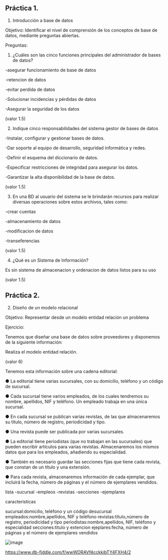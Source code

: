 ## Práctica 1.

1. Introducción a base de datos

Objetivo: Identificar el nivel de comprensión de los conceptos de base de datos,
mediante preguntas abiertas.
 
Preguntas:

1. ¿Cuáles son las cinco funciones principales del administrador de bases de datos?



-asegurar funcionamiento de base de datos

-retencion de datos

-evitar perdida de datos

-Solucionar incidencias y pérdidas de datos

-Asegurar la seguridad de los datos

(valor 1.5)

2. Indíque cinco responsabilidades del sistema gestor de bases de datos 


-Instalar, configurar y gestionar bases de datos.

-Dar soporte al equipo de desarrollo, seguridad informática y redes.

-Definir el esquema del diccionario de datos.

-Especificar restricciones de integridad para asegurar los datos.

-Garantizar la alta disponibilidad de la base de datos.

(valor 1.5)

3. En una BD al usuario del sistema se le brindarán recursos para realizar diversas
operaciones sobre estos archivos, tales como:

-crear cuentas 

-almacenamiento de datos

-modificacion de datos

-transeferencias



(valor 1.5)

4. ¿Qué es un Sistema de Información?

Es sin sistema de almacenacion y ordenacion de datos listos para su uso 
  
  (valor 1.5)

## Práctica 2.

2. Diseño de un modelo relacional

Objetivo: Representar desde un modelo entidad relación un problema


Ejercicio:

Tenemos que diseñar una base de datos sobre proveedores y disponemos de la siguiente
información:

Realiza el modelo entidad relación. 

(valor 6)

Tenemos esta información sobre una cadena editorial:

● La editorial tiene varias sucursales, con su domicilio, teléfono y un código de
sucursal.

● Cada sucursal tiene varios empleados, de los cuales tendremos su nombre,
apellidos, NIF y teléfono. Un empleado trabaja en una única sucursal.

● En cada sucursal se publican varias revistas, de las que almacenaremos su título,
número de registro, periodicidad y tipo.

● Una revista puede ser publicada por varias sucursales.

● La editorial tiene periodistas (que no trabajan en las sucursales) que pueden
escribir artículos para varias revistas. Almacenaremos los mismos datos que para
los empleados, añadiendo su especialidad.

● También es necesario guardar las secciones fijas que tiene cada revista, que
constan de un título y una extensión.

● Para cada revista, almacenaremos información de cada ejemplar, que incluirá la
fecha, número de páginas y el número de ejemplares vendidos.



lista
-sucursal
-empleos
-revistas
-secciones
-ejemplares

caracteristicas

sucursal:domicilio, teléfono y un código desucursal
empleados:nombre,apellidos, NIF y teléfono
revistas:título,número de registro, periodicidad y tipo
periodistas:nombre,apellidos, NIF, teléfono y especialidad
secciones:titulo y extencion
ejeplares:fecha, número de páginas y el número de ejemplares vendidos

![image](https://user-images.githubusercontent.com/87988894/169561612-d41eb083-e27c-4913-a8a2-a009931a7862.png)


https://www.db-fiddle.com/f/wwWDRAVf4cckkibTY4FXH4/2

